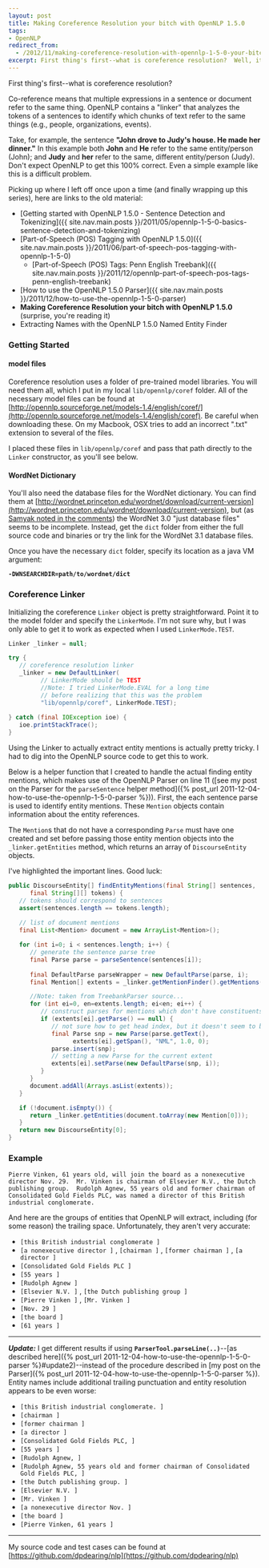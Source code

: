```yaml
---
layout: post
title: Making Coreference Resolution your bitch with OpenNLP 1.5.0
tags:
- OpenNLP
redirect_from:
  - /2012/11/making-coreference-resolution-with-opennlp-1-5-0-your-bitch/
excerpt: First thing's first--what is coreference resolution?  Well, it's difficult ...
---
```


First thing's first--what is coreference resolution?

Co-reference means that multiple expressions in a sentence or document refer to the same thing.  OpenNLP contains a "linker" that analyzes the tokens of a sentences to identify which chunks of text refer to the same things (e.g., people, organizations, events).

Take, for example, the sentence **"John drove to Judy's house.  He made her dinner."**  In this example both **John** and **He** refer to the same entity/person (John); and **Judy** and **her** refer to the same, different entity/person (Judy).  Don't expect OpenNLP to get this 100% correct.  Even a simple example like this is a difficult problem.

Picking up where I left off once upon a time (and finally wrapping up this series), here are links to the old material:

- [Getting started with OpenNLP 1.5.0 - Sentence Detection and Tokenizing]({{ site.nav.main.posts }}/2011/05/opennlp-1-5-0-basics-sentence-detection-and-tokenizing)
- [Part-of-Speech (POS) Tagging with OpenNLP 1.5.0]({{ site.nav.main.posts }}/2011/06/part-of-speech-pos-tagging-with-opennlp-1-5-0)
  - [Part-of-Speech (POS) Tags: Penn English Treebank]({{ site.nav.main.posts }}/2011/12/opennlp-part-of-speech-pos-tags-penn-english-treebank)
- [How to use the OpenNLP 1.5.0 Parser]({{ site.nav.main.posts }}/2011/12/how-to-use-the-opennlp-1-5-0-parser)
- **Making Coreference Resolution your bitch with OpenNLP 1.5.0** (surprise, you're reading it)
- Extracting Names with the OpenNLP 1.5.0 Named Entity Finder

### Getting Started
#### model files

Coreference resolution uses a folder of pre-trained model libraries.  You will need them all, which I put in my local `lib/opennlp/coref` folder.  All of the necessary model files can be found at [http://opennlp.sourceforge.net/models-1.4/english/coref/](http://opennlp.sourceforge.net/models-1.4/english/coref).  Be careful when downloading these.  On my Macbook, OSX tries to add an incorrect ".txt" extension to several of the files.

I placed these files in `lib/opennlp/coref` and pass that path directly to the `Linker` constructor, as you'll see below.

#### WordNet Dictionary
You'll also need the database files for the WordNet dictionary.  You can find them at [http://wordnet.princeton.edu/wordnet/download/current-version](http://wordnet.princeton.edu/wordnet/download/current-version), but (as [Samyak noted in the comments](http://blog.dpdearing.com/2012/11/making-coreference-resolution-with-opennlp-1-5-0-your-bitch/#comment-73245)) the WordNet 3.0 "just database files" seems to be incomplete.  Instead, get the `dict` folder from either the full source code and binaries or try the link for the WordNet 3.1 database files.

Once you have the necessary `dict` folder, specify its location as a java VM argument:

**`-DWNSEARCHDIR=path/to/wordnet/dict`**

### Coreference Linker

Initializing the coreference `Linker` object is pretty straightforward.  Point it to the model folder and specify the `LinkerMode`.  I'm not sure why, but I was only able to get it to work as expected when I used `LinkerMode.TEST`.

```java
Linker _linker = null;

try {
   // coreference resolution linker
   _linker = new DefaultLinker(
         // LinkerMode should be TEST
         //Note: I tried LinkerMode.EVAL for a long time
         // before realizing that this was the problem
         "lib/opennlp/coref", LinkerMode.TEST);
   
} catch (final IOException ioe) {
   ioe.printStackTrace();
}
```

Using the Linker to actually extract entity mentions is actually pretty tricky.  I had to dig into the OpenNLP source code to get this to work.

Below is a helper function that I created to handle the actual finding entity mentions, which makes use of the OpenNLP Parser on line 11 ([see my post on the Parser for the `parseSentence` helper method]({% post_url 2011-12-04-how-to-use-the-opennlp-1-5-0-parser %})).  First, the each sentence parse is used to identify entity mentions.  These `Mention` objects contain information about the entity references.

The `Mention`s that do not have a corresponding `Parse` must have one created and set before passing those entity mention objects into the `_linker.getEntities` method, which returns an array of `DiscourseEntity` objects.

I've highlighted the important lines. Good luck:

```java
public DiscourseEntity[] findEntityMentions(final String[] sentences,
      final String[][] tokens) {
   // tokens should correspond to sentences
   assert(sentences.length == tokens.length);
   
   // list of document mentions
   final List<Mention> document = new ArrayList<Mention>();

   for (int i=0; i < sentences.length; i++) {
      // generate the sentence parse tree
      final Parse parse = parseSentence(sentences[i]);
      
      final DefaultParse parseWrapper = new DefaultParse(parse, i);
      final Mention[] extents = _linker.getMentionFinder().getMentions(parseWrapper);

      //Note: taken from TreebankParser source...
      for (int ei=0, en=extents.length; ei<en; ei++) {
         // construct parses for mentions which don't have constituents
         if (extents[ei].getParse() == null) {
            // not sure how to get head index, but it doesn't seem to be used at this point
            final Parse snp = new Parse(parse.getText(), 
                  extents[ei].getSpan(), "NML", 1.0, 0);
            parse.insert(snp);
            // setting a new Parse for the current extent
            extents[ei].setParse(new DefaultParse(snp, i));
         }
      }
      document.addAll(Arrays.asList(extents));
   }

   if (!document.isEmpty()) {
      return _linker.getEntities(document.toArray(new Mention[0]));
   }
   return new DiscourseEntity[0];
}
```

### Example
`Pierre Vinken, 61 years old, will join the board as a nonexecutive director Nov. 29.  Mr. Vinken is chairman of Elsevier N.V., the Dutch publishing group.  Rudolph Agnew, 55 years old and former chairman of Consolidated Gold Fields PLC, was named a director of this British industrial conglomerate.`

And here are the groups of entities that OpenNLP will extract, including (for some reason) the trailing space.  Unfortunately, they aren't very accurate:
- `[this British industrial conglomerate ]`
- `[a nonexecutive director ]` , `[chairman ]` , `[former chairman ]` , `[a director ]`
- `[Consolidated Gold Fields PLC ]`
- `[55 years ]`
- `[Rudolph Agnew ]`
- `[Elsevier N.V. ]` , `[the Dutch publishing group ]`
- `[Pierre Vinken ]` , `[Mr. Vinken ]`
- `[Nov. 29 ]`
- `[the board ]`
- `[61 years ]`

<a name="update1"></a>

---

_**Update:**_ I get different results if using **`ParserTool.parseLine(..)`**--[as described here]({% post_url 2011-12-04-how-to-use-the-opennlp-1-5-0-parser %}#update2)--instead of the procedure described in [my post on the Parser]({% post_url 2011-12-04-how-to-use-the-opennlp-1-5-0-parser %}).  Entity names include additional trailing punctuation and entity resolution appears to be even worse:

- `[this British industrial conglomerate. ]`
- `[chairman ]`
- `[former chairman ]`
- `[a director ]`
- `[Consolidated Gold Fields PLC, ]`
- `[55 years ]`
- `[Rudolph Agnew, ]`
- `[Rudolph Agnew, 55 years old and former chairman of Consolidated Gold Fields PLC, ]`
- `[the Dutch publishing group. ]`
- `[Elsevier N.V. ]`
- `[Mr. Vinken ]`
- `[a nonexecutive director Nov. ]`
- `[the board ]`
- `[Pierre Vinken, 61 years ]`

---

My source code and test cases can be found at [https://github.com/dpdearing/nlp](https://github.com/dpdearing/nlp)
